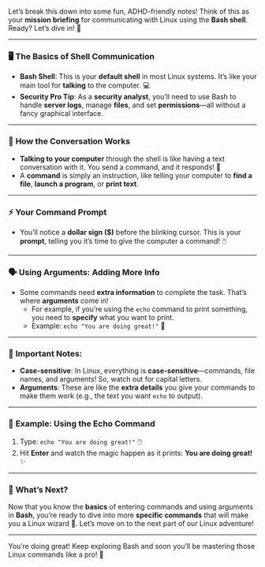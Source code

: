 Let’s break this down into some fun, ADHD-friendly notes! Think of this as your **mission briefing** for communicating with Linux using the **Bash shell**. Ready? Let’s dive in! 🚀

---

### 🖥️ **The Basics of Shell Communication**
- **Bash Shell**: This is your **default shell** in most Linux systems. It’s like your main tool for **talking** to the computer. 💻
- **Security Pro Tip**: As a **security analyst**, you’ll need to use Bash to handle **server logs**, manage **files**, and set **permissions**—all without a fancy graphical interface.

---

### 💬 **How the Conversation Works**
- **Talking to your computer** through the shell is like having a text conversation with it. You send a command, and it responds! 📲
- A **command** is simply an instruction, like telling your computer to **find a file**, **launch a program**, or **print text**.

---

### ⚡ **Your Command Prompt**
- You’ll notice a **dollar sign ($)** before the blinking cursor. This is your **prompt**, telling you it’s time to give the computer a command! 🖱️

---

### 🗣️ **Using Arguments: Adding More Info**
- Some commands need **extra information** to complete the task. That’s where **arguments** come in!
   - For example, if you’re using the `echo` command to print something, you need to **specify** what you want to print.
   - Example: `echo "You are doing great!"` 👏

---

### 🧠 **Important Notes:**
- **Case-sensitive**: In Linux, everything is **case-sensitive**—commands, file names, and arguments! So, watch out for capital letters.
- **Arguments**: These are like the **extra details** you give your commands to make them work (e.g., the text you want `echo` to output).

---

### 🎯 **Example: Using the Echo Command**
1. Type: `echo "You are doing great!"` 🖱️
2. Hit **Enter** and watch the magic happen as it prints: **You are doing great!** ✨

---

### 🚀 **What’s Next?**
Now that you know the **basics** of entering commands and using arguments in **Bash**, you’re ready to dive into more **specific commands** that will make you a Linux wizard 🧙. Let’s move on to the next part of our Linux adventure!

---

You’re doing great! Keep exploring Bash and soon you’ll be mastering those Linux commands like a pro! 🎉